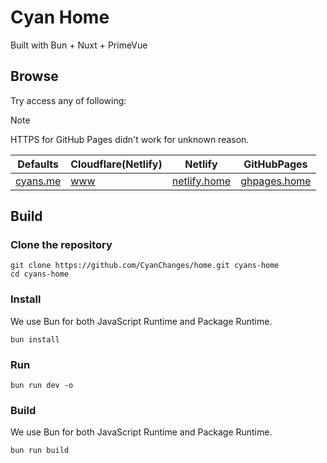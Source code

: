 # Cyan Home
Built with Bun + Nuxt + PrimeVue


## Browse 

Try access any of following:

> [!NOTE]
> HTTPS for GitHub Pages didn't work for unknown reason.
>

| Defaults | Cloudflare(Netlify) | Netlify | GitHubPages |  
| -------- | ------------------- | ------- | ----------- |
| [cyans.me](https://cyans.me) | [www](https://www.cyans.me/) | [netlify.home](https://netlify.home.cyans.me/) | [ghpages.home](http://ghpages.home.cyans.me/) |

## Build
### Clone the repository
```shell
git clone https://github.com/CyanChanges/home.git cyans-home
cd cyans-home
```

### Install
We use Bun for both JavaScript Runtime and Package Runtime.

```shell
bun install
```

### Run 

```shell
bun run dev -o
```

### Build
We use Bun for both JavaScript Runtime and Package Runtime.
```shell
bun run build
```
